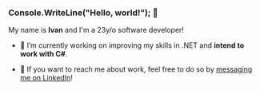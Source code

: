 ### Console.WriteLine("Hello, world!"); 👋

My name is **Ivan** and I'm a 23y/o software developer!

- 🌱 I’m currently working on improving my skills in .NET and **intend to work with C#**.

- 💼 If you want to reach me about work, feel free to do so by [messaging me on LinkedIn](https://www.linkedin.com/in/ivan-tuzita-82893a187/)!
